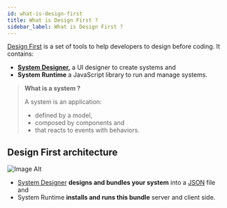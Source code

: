 ```yaml
---
id: what-is-design-first
title: What is Design First ?
sidebar_label: What is Design First ?
---
```


[Design First](https://github.com/design-first) is a set of tools to help developers to design before coding. It contains:

 * **[System Designer](https://designfirst.io/systemdesigner/),** a UI designer to create systems and
 * **System Runtime** a JavaScript library to run and manage systems.

 >**What is a system ?**
 >
 >A system is an application:
 >- defined by a model,
 >- composed by components and
 >- that reacts to events with behaviors.


## Design First architecture

![Image Alt](../img/46ef7aa-archi.png)

* [System Designer](https://designfirst.io/systemdesigner/) **designs and bundles your system** into a [JSON](http://json.org) file and
* System Runtime **installs and runs this bundle** server and client side.